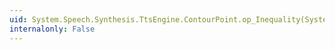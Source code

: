 ```yaml
---
uid: System.Speech.Synthesis.TtsEngine.ContourPoint.op_Inequality(System.Speech.Synthesis.TtsEngine.ContourPoint,System.Speech.Synthesis.TtsEngine.ContourPoint)
internalonly: False
---
```

